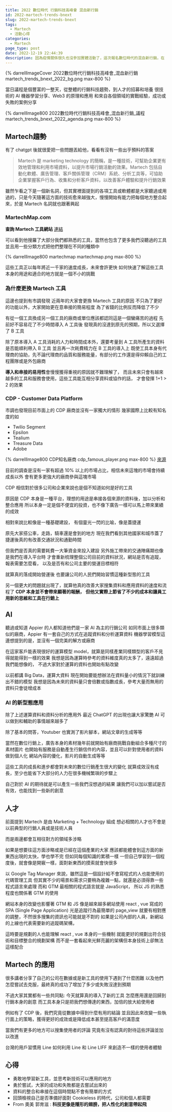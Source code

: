 ```yaml
---
title: 2022 數位時代 行銷科技高峰會 混血新行銷 
id: 2022-martech-trends-bnext
slug: 2022-martech-trends-bnext
tags:
  - Martech
  - 活動心得
categories:
  - Martech
page_type: post
date: 2022-12-19 22:44:39
description: 因為疫情關係很久也沒參加實體活動了，這次報名數位時代的混血新行銷，在 Scott Brinker 跟其他講者的演講中可以聽到很多業界的現況和大家怎麼遇到問題和嘗試解決問題，行銷科技 Martech 又是如何慢慢的影響整個全球的行銷方式
---
```


{% darrellImageCover 2022數位時代行銷科技高峰會_混血新行銷 martech_trends_bnext_2022_bg.png max-800 %}

當日議程是個豐富的一整天，從整體的行銷科技趨勢，到人才的招募和培養
很技術的 AI 機器學習分享、Web3 的原理和應用
和來自各個領域的實戰經驗，成功或失敗的案例分享

{% darrellImage800 2022數位時代行銷科技高峰會_混血新行銷_議程 martech_trends_bnext_2022_agenda.png max-800 %}

## Martech趨勢

有了 chatgpt 後就很愛把一些問題丟給他，看看有沒有一些出乎預料的答案

> Martech 是 marketing technology 的簡稱，是一種技術，可幫助企業更有效地管理和利用市場資料，以提升市場行銷活動的效果。Martech 包括自動化軟體、廣告管理、客戶關係管理（CRM）系統、分析工具等，可協助企業掌握客戶行為、收集和分析客戶資料，以改善客戶體驗和提升行銷效果

雖然乍看之下是一個新名詞，但其實裡面提到的各項工具或軟體都是大家聽過或用過的，只是今天隨著這方面的技術愈來越強大，慢慢開始有能力把每個地方整合起來，於是 Martech 名詞就也跟著興起

### MartechMap.com

**查詢 Martech 工具網站**
[連結](https://martechmap.com/)

可以看到他搜羅了大部分我們都熟悉的工具，當然也包含了更多我們沒聽過的工具
並且用一些分類方式把他們整理在不同的種類中

{% darrellImage800 martechmap martechmap.png max-800 %}

這些工具正以每年將近一千家的速度成長，未來會許更快
如何快速了解這些工具本身的用途和適合的地方就是一個不小的挑戰

### 為什麼更換 Martech 工具

這邊也提到有市調發現
近兩年的大家會更換 Martech 工具的原因
不只為了更好的功能以外，大家開始更在意串接的簡易程度
為了省錢的比例反而降低了不少

有從一個工具換成另一個工具的廠商或單位應該都認同這是一個蠻痛苦的過程
先前好不容易花了不少時間導入 A 工具後
發現真的沒達到原先的預期，所以又選擇了 B 工具

除了原本導入 A 工具消耗的人力和時間成本外，還要考量到 A 工具所產生的資料是否能順利帶入 B 工具
並且再一次耗費精力在 B 工具的導入上
既使工具本身有代理商的協助，先不論代理商的品質和服務能量，有部分的工作還是得仰賴自己的工程團隊或是外包廠商

**導入和串接的易用性**會慢慢獲得重視的原因就不難理解了，
而且未來只會有越來越多的工具和服務會使用，這些工具能互相分享資料或協作的話，
才會發揮 1+1 > 2 的效果

### CDP - Customer Data Platform

市調也發現目前市面上的 CDP 廠商並沒有一家獨大的情形
幾家國際上比較有知名度的如
  - Twilio Segment
  - Epsilon
  - Tealium
  - Treasure Data
  - Adobe 

{% darrellImage800 CDP知名廠商 cdp_famous_player.png max-800 %}
[來源](https://www.mordorintelligence.com/industry-reports/customer-data-platform-market)

目前的調查是沒有一家有超過 10% 以上的市場占比，相信未來這塊的市場會持續成長以外
會有更多更強大的廠商參與這塊市場

CDP 相信對於很多公司和企業來說也是個不知道如何是好的工具

原因是 CDP 本身是一種平台，理想的用途是串接各個來源的資料後，加以分析和整合應用
所以本身一定是個不便宜的投資，也不像下廣告一樣可以馬上帶來業績的成效

相對來說比較像是一種基礎建設，
有個靈光一閃的比喻，像是蓋捷運

原先大家搭公車，走路，騎車還是會到的地方
現在我們看到其他國家和城市蓋了捷運後真的有改善交通狀況和通勤時間

但我們是否真的需要耗費一大筆資金來投入建設
另外施工帶來的交通陣痛期也像是我們在導入平台時
才會重新梳理整個公司目前的資料狀況，網站是否有追蹤，報表需要怎麼看，
以及是否有和公司主要的營運目標相符

就算真的落成開始營運後
也要讓公司的人民們開始習慣這種新型態的工具

另一個更大的問題就出現了，就算他真的改善大家搜集資料和應用資料的速度和流程了
**CDP 本身並不會帶來顯著的報酬，**
**但他又實際上節省了不少的成本和讓員工用新的思維和工具在行銷上**

## AI

聽過或知道 Appier 的人都知道他們是一家 AI 為主的行銷公司
如同市面上很多類似的廠商，Appier 有一套自己的方式在追蹤資料和分析運算資料
機器學習模型這邊想提到的是，並沒有一個完美的解方或廠商

在這家客戶能表現很好的運算模型 model，就算是同樣產業同樣類型的客戶不見得就能得到一樣的效果
我想是因為運算時參考的資料維度真的太多了，遠遠超過我們能想像的，
不過大家對於運算的資料也開始有點改變

以前都講 Big Data，運算大資料
現在開始要能想辦法在資料量小的情況下就訓練出不錯的模型
我想是因為未來的資料量只會倍數或指數成長，參考大量而無用的資料只會徒增成本

### AI 的新型態應用

除了上述運算資料和資料分析的應用外
最近 ChatGPT 的出現也讓大家驚艷 AI 可以做到和輔助的事情越來越多了

除了基本的問答，Youtuber 也實測了影片腳本，網站文章的生成等等

當然在數位行銷上，廣告本身的素材幾年前就開始有廠商挑戰自動組合多種尺寸的素材圖片
也開始有服務是自動產生行銷信件的內容，並且可以針對使用者的資料做到個人化
網站內容的優化，影片的自動生成等等

這些工具的成長和進步都會對未來的數位行銷產生很大的變化
就算成效沒有成長，至少也能省下大部分的人力在很多機械繁瑣的步驟上

自己對於 AI 的期待就是可以產生一些我們沒想過的結果
讓我們可以加以嘗試是否有效，也能找到一些新的創意

## 人才

前面提到 Martech 是由 Marketing + Technology 組成
想必相關的人才也不會是以前典型的行銷人員或是技術人員

而是兩邊都會互相往對方的領域多涉略

如果是想要往這方面涉略或是已經在這個產業的大家
應該都能體會到這方面的新東西出現的太快，學也學不完
但如同每個知識的累積一樣
一但自己學習到一個程度後，就會像是開竅一樣，面對新東西的摸索就會快很多

以 Google Tag Manager 來說，雖然這是一個設計給不會寫程式的人也能使用的代碼管理工具
但其實不少的場景和需求只要稍為複雜一點，就還是必須得靠一些程式語言來處理
而和 GTM 最相關的程式語言就是 JavaScript，
所以 JS 的熟悉程度也關係著 GTM 的使用

網站本身的改變也影響著 GTM 和 JS
像是越來越多網站使用 react , vue 寫成的 SPA (Single Page Application)
光是追蹤行為最簡單的 page_view 就要有相對應的調整，不然很多搜集的資訊也可能就是不對的
如果是公司內部的人員，新網站的上線也代表需要新的追蹤碼架構，

這時要是規劃的人也能理解 react , vue 本身的一些機制
就能更好的規劃出符合技術和目標整合的規劃架構
而不是一套看起來光鮮亮麗的架構但本身技術上卻無法這樣配合

## Martech 的應用

很多講者分享了自己的公司在數據或是新工具的使用下遇到了什麼困難
以及他們怎麼嘗試去克服，最終真的成功了增加了多少或失敗沒達到預期

不過大家其實都有一些共同點:
今天就算真的導入了新的工具
怎麼應用還是回歸到行銷本身的創意
而工具本身只是把我們想傳達的東西，加倍的放大給使用者

例如有了 CDP 後，我們究竟從數據中得到什麼有用的結論
並且因此來改變一些執行面上的策略，獲得更好的成效或是降低成本甚至提高客戶的滿意度

當我們有更多的地方可以搜集使用者的評論
究竟有沒有認真的對待這些評論並加以改進

台灣的用戶習慣用 Line
如何利用 Line 和 Line LIFF 來創造不一樣的使用者體驗

## 心得

- 勇敢地學習新工具，並思考新技術可以應用的地方
- 勇於嘗試，大家的成功和失敗都是去嘗試出來的
- 資料的整合和串接在這個時間點不會有簡單的方式
- 回頭檢視自己是否準備好面對 Cookieless 的時代，公司和個人都需要
- From 奧美 郭育滋 : **科技更像是隱形的翅膀，把人性化的創意帶起飛**



